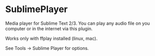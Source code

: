 SublimePlayer
=============

Media player for Sublime Text 2/3.
You can play any audio file on you computer or in the internet via this plugin.

Works only with ffplay installed (linux, mac).

See Tools -> Sublime Player for options.
